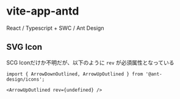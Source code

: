 # vite-app-antd
React / Typescript + SWC / Ant Design

## SVG Icon
SCG Iconだけか不明だが、以下のように `rev` が必須属性となっている
```
import { ArrowDownOutlined, ArrowUpOutlined } from '@ant-design/icons';

<ArrowUpOutlined rev={undefined} />
```

